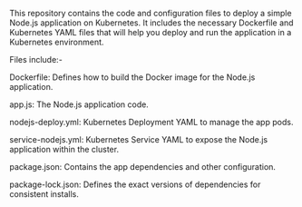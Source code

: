 This repository contains the code and configuration files to deploy a simple Node.js application on Kubernetes. It includes the necessary Dockerfile and Kubernetes YAML files that will help you deploy and run the application in a Kubernetes environment.

Files include:-

Dockerfile: Defines how to build the Docker image for the Node.js application.

app.js: The Node.js application code.

nodejs-deploy.yml: Kubernetes Deployment YAML to manage the app pods.

service-nodejs.yml: Kubernetes Service YAML to expose the Node.js application within the cluster.

package.json: Contains the app dependencies and other configuration.

package-lock.json: Defines the exact versions of dependencies for consistent installs.
